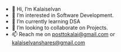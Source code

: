 - 👋 Hi, I’m Kalaiselvan
- 👀 I’m interested in Software Development.
- 🌱 I’m currently learning DSA
- 💞️ I’m looking to collaborate on Projects.
- 📫 Reach me on posttokalai@gmail.com or kalaiselvanshares@gmail.com

<!---
Kalaisgit/Kalaisgit is a ✨ special ✨ repository because its `README.md` (this file) appears on your GitHub profile.
You can click the Preview link to take a look at your changes.
--->
